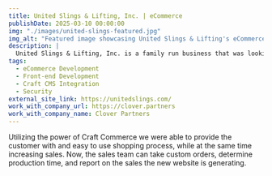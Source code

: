 ```yaml
---
title: United Slings & Lifting, Inc. | eCommerce
publishDate: 2025-03-10 00:00:00
img: "./images/united-slings-featured.jpg"
img_alt: "Featured image showcasing United Slings & Lifting's eCommerce platform with a clean and professional design, highlighting their manufacturing products."
description: |
  United Slings & Lifting, Inc. is a family run business that was looking to take their great manufacturing products online. With over 250+ SKUs, determining the right product variations and an easy reporting system was key to having a successful eCommerce store.
tags:
  - eCommerce Development
  - Front-end Development
  - Craft CMS Integration
  - Security
external_site_link: https://unitedslings.com/
work_with_company_url: https://clover.partners
work_with_company_name: Clover Partners
---
```


Utilizing the power of Craft Commerce we were able to provide the customer with and easy to use shopping process, while at the same time increasing sales. Now, the sales team can take custom orders, determine production time, and report on the sales the new website is generating.